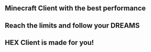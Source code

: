 Minecraft Client with the best performance 
-
Reach the limits and follow your DREAMS
-
HEX Client is made for you!
-
